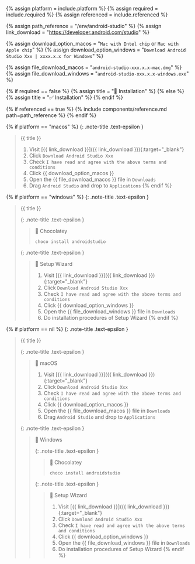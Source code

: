 <!-- LOCATION -->
<!-- _includes/components/android-studio/ -->

<!-- INCLUDE -->
<!-- components/android-studio/installation.md -->

<!-- VARIABLES -->
<!-- platform:      [macos, windows], default to ALL -->
<!-- required:      [true, false], default to true -->
<!-- referenced:    [true, false], default to false -->


<!-- READ VARIABLES -->
{% assign platform   = include.platform %}
{% assign required   = include.required %}
{% assign referenced = include.referenced %}


<!-- ASSIGN CONSTANTS -->
{% assign path_reference = "/env/android-studio" %}
{% assign link_download  = "https://developer.android.com/studio" %}

{% assign download_option_macos  = "`Mac with Intel chip` or `Mac with Apple chip`" %}
{% assign download_option_windows  = "`Download Android Studio Xxx | xxxx.x.x for Windows`" %}

{% assign file_download_macos  = "`android-studio-xxx.x.x-mac.dmg`" %}
{% assign file_download_windows  = "`android-studio-xxx.x.x-windows.exe`" %}


<!-- DECIDE TO DISPLAY THE NECESSITY OF THE INSTALLATION -->
{% if required == false %}
    {% assign title = "🔲 Installation" %}
{% else %}
    {% assign title = "✅ Installation" %}
{% endif %}


<!-- DECIDE TO DISPLAY THE LINK OF THIS COMPONENT -->
{% if referenced == true %}
{% include components/reference.md path=path_reference %}
{% endif %}


<!-- MAIN CONTENT -->
<!-- MACOS -->
{% if platform == "macos" %}
{: .note-title .text-epsilon }
> {{ title }}
>
> 1. Visit [{{ link_download }}]({{ link_download }}){:target="\_blank"}
> 2. Click `Download Android Studio Xxx`
> 3. Check `I have read and agree with the above terms and conditions`
> 4. Click {{ download_option_macos }}
> 5. Open the {{ file_download_macos }} file in `Downloads`
> 6. Drag `Android Studio` and drop to `Applications`
{% endif %}

<!-- WINDOWS -->
{% if platform == "windows" %}
{: .note-title .text-epsilon }
> {{ title }}
>
> {: .note-title .text-epsilon }
>> 🔘 Chocolatey
>>
>> ```shell
>> choco install androidstudio
>> ```
>
> {: .note-title .text-epsilon }
>> 🔘 Setup Wizard
>>
>> 1. Visit [{{ link_download }}]({{ link_download }}){:target="\_blank"}
>> 2. Click `Download Android Studio Xxx`
>> 3. Check `I have read and agree with the above terms and conditions`
>> 4. Click {{ download_option_windows }}
>> 5. Open the {{ file_download_windows }} file in `Downloads`
>> 6. Do installation procedures of Setup Wizard
{% endif %}

<!-- ALL -->
{% if platform == nil %}
{: .note-title .text-epsilon }
> {{ title }}
>
> {: .note-title .text-epsilon }
>> 🔘 macOS
>> 
>> 1. Visit [{{ link_download }}]({{ link_download }}){:target="\_blank"}
>> 2. Click `Download Android Studio Xxx`
>> 3. Check `I have read and agree with the above terms and conditions`
>> 4. Click {{ download_option_macos }}
>> 5. Open the {{ file_download_macos }} file in `Downloads`
>> 6. Drag `Android Studio` and drop to `Applications`
>
> {: .note-title .text-epsilon }
>> 🔘 Windows
>> 
>> {: .note-title .text-epsilon }
>>> 🔘 Chocolatey
>>>
>>> ```shell
>>> choco install androidstudio
>>> ```
>>
>> {: .note-title .text-epsilon }
>>> 🔘 Setup Wizard
>>>
>>> 1. Visit [{{ link_download }}]({{ link_download }}){:target="\_blank"}
>>> 2. Click `Download Android Studio Xxx`
>>> 3. Check `I have read and agree with the above terms and conditions`
>>> 4. Click {{ download_option_windows }}
>>> 5. Open the {{ file_download_windows }} file in `Downloads`
>>> 6. Do installation procedures of Setup Wizard
{% endif %}
